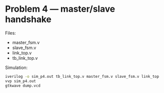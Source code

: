 # Problem 4 — master/slave handshake

Files:
- master_fsm.v
- slave_fsm.v
- link_top.v
- tb_link_top.v

Simulation:
```bash
iverilog -o sim_p4.out tb_link_top.v master_fsm.v slave_fsm.v link_top.v
vvp sim_p4.out
gtkwave dump.vcd
